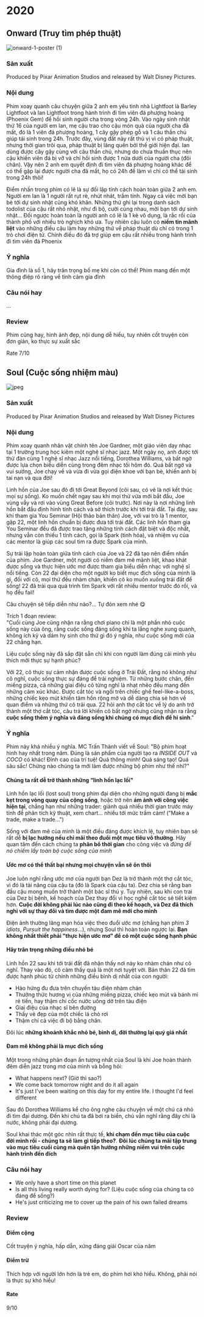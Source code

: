 # 2020
## Onward (Truy tìm phép thuật)
![onward-1-poster (1)](https://user-images.githubusercontent.com/26838239/114315804-c02c6a00-9b2a-11eb-8a4f-e5df65d1bef2.jpg)

### Sản xuất
Produced by Pixar Animation Studios and released by Walt Disney Pictures.

### Nội dung
Phim xoay quanh câu chuyện giữa 2 anh em yêu tinh nhà Lightfoot là Barley Lightfoot và Ian Lightfoot trong hành trình đi tìm viên đá phượng hoàng (Phoenix Gem) để hồi sinh người cha trong vòng 24h. Vào ngày sinh nhật thứ 16 của người em Ian, mẹ cậu trao cho cậu món quà của người cha đã mất, đó là 1 viên đá phượng hoàng, 1 cây gậy phép gỗ và 1 câu thần chú giúp tái sinh trong 24h. Trước đây, vùng đất này rất thú vị vì có pháp thuật, nhưng thời gian trôi qua, pháp thuật bị lãng quên bởi thế giới hiện đại. Ian dùng được cây gậy cùng với câu thần chú, nhưng do chưa thuần thục nên cậu khiến viên đá bị vỡ và chỉ hồi sinh được 1 nửa dưới của người cha (đôi chân). Vậy nên 2 anh em quyết định đi tìm viên đá phượng hoàng khác để có thể gặp lại được người cha đã mất, họ có 24h để làm vì chỉ có thể tái sinh trong 24h thôi!

Điểm nhấn trong phim có lẽ là sự đối lập tính cách hoàn toàn giữa 2 anh em. Người em Ian là 1 người rất rụt rè, nhút nhát, trầm tính. Ngay cả việc mời bạn bè tới dự sinh nhật cũng khó khăn. Những thứ ghi lại trong danh sách todolist của cậu rất nhỏ nhặt, như đi bộ, cười cùng nhau, mời bạn tới dự sinh nhật... Đối ngược hoàn toàn là người anh có lẽ là 1 kẻ vô dụng, là rắc rồi của thành phố với nhiều trò nghịch khó ưa. Tuy nhiên cậu luôn có **niềm tin mãnh liệt** vào những điều cậu làm hay những thứ về pháp thuật dù chỉ có trong 1 trò chơi điện tử. Chính điều đó đã trợ giúp em cậu rất nhiều trong hành trình đi tìm viên đá Phoenix

### Ý nghĩa
Gia đình là số 1, hãy trân trọng bố mẹ khi còn có thể! Phim mang đến một thông điệp rõ ràng về tình cảm gia đình

### Câu nói hay
...

### Review
Phim cũng hay, hình ảnh đẹp, nội dung dễ hiểu, tuy nhiên cốt truyện còn đơn giản, ko thực sự xuất sắc

Rate 7/10

## Soul (Cuộc sống nhiệm màu)
![jpeg](https://user-images.githubusercontent.com/26838239/115537756-5861e600-a2c5-11eb-9ca2-9a43c0b3825e.jpg)

### Sản xuất
Produced by Pixar Animation Studios and released by Walt Disney Pictures

### Nội dung
Phim xoay quanh nhân vật chính tên Joe Gardner, một giáo viên dạy nhạc tại 1 trường trung học kiêm một nghệ sĩ nhạc jazz. Một ngày nọ, anh được tới thử đàn cùng 1 nghệ sĩ nhạc Jazz nổi tiếng, Dorothea Williams, và bất ngờ được lựa chọn biểu diễn cùng trong đêm nhạc tối hôm đó. Quá bất ngờ và vui sướng, Joe chạy về và vừa đi vừa gọi điện khoe với bạn bè, khiến anh bị tai nạn và qua đời!

Linh hồn của Joe sau đó đi tới Great Beyond (cõi sau, có vẻ là nơi kết thúc mọi sự sống). Ko muốn chết ngay sau khi mọi thứ vừa mới bắt đầu, Joe vùng vẫy và rơi vào vùng Great Before (cõi trước). Nơi này là nơi những linh hồn bắt đầu định hình tính cách và sở thích trước khi tới trái đất. Tại đây, sau khi tham gia You Seminar (Hội thảo bản thân) Joe, với vai trò là 1 mentor, gặp 22, một linh hồn chuẩn bị được đưa tới trái đất. Các linh hồn tham gia You Seminar đều đã được trao tặng những tính cách đặt biệt và độc nhất, nhưng vẫn còn thiếu 1 tính cách, gọi là Spark (tinh hỏa), và nhiệm vụ của các mentor là giúp các soul tìm ra được Spark của mình.

Sự trái lập hoàn toàn giữa tính cách của Joe và 22 đã tạo nên điểm nhấn của phim. Joe Gardner, một người có niềm đam mê mãnh liệt, khao khát được sống và thực hiện ước mơ được tham gia biểu diễn nhạc với nghệ sĩ nổi tiếng. Còn 22 đại diện cho một người ko biết mục đích sống của mình là gì, đối với cô, mọi thứ đều nhàm chán, khiến cô ko muốn xuống trái đất để sống! 22 đã trải qua quá trình tìm Spark với rất nhiều mentor trước đó rồi, và họ đều fail!

Câu chuyện sẽ tiếp diễn như nào?... Tự đón xem nhé 😋

Trích 1 đoạn review:  
"Cuối cùng Joe cũng nhận ra rằng chơi piano chỉ là một phần nhỏ cuộc sống này của ông, rằng cuộc sống đáng sống khi ta lắng nghe xung quanh, không ích kỷ và dám hy sinh cho thứ gì đó ý nghĩa, như cuộc sống mới của 22 chẳng hạn. 

Liệu cuộc sống này đã sắp đặt sẵn chỉ khi con người làm đúng cái mình yêu thích mới thực sự hạnh phúc?

Với 22, cô thực sự cảm nhận được cuộc sống ở Trái Đất, rằng nó không như cô nghĩ, cuộc sống thực sự đáng để trải nghiệm. Từ những bước chân, đến miếng pizza, cả những giai điệu cô từng nghĩ là nhạt nhẽo đều mang đến những cảm xúc khác. Được cắt tóc và ngồi trên chiếc ghế feel-like-a-boss, những chiếc kẹo mút khiến tâm hồn rộng mở và dễ dàng chia sẻ hơn về quan điểm và những thứ cô trải qua. 22 hỏi anh thợ cắt tóc về lý do anh trở thành một thợ cắt tóc, câu trả lời khiến cô bất ngờ nhưng cũng nhận ra rằng **cuộc sống thêm ý nghĩa và đáng sống khi chúng có mục đích để hi sinh**."

### Ý nghĩa
Phim này khá nhiều ý nghĩa. MC Trấn Thành viết về Soul: "Bộ phim hoạt hình hay nhất trong năm. Đúng là sản phẩm của người tạo ra *INSIDE OUT* và *COCO* có khác! Đỉnh cao của trí tuệ! Quá thông minh! Quá sáng tạo! Quá sâu sắc! Chừng nào chúng ta mới làm được những bộ phim như thế nhỉ?"

#### Chúng ta rất dễ trở thành những “linh hồn lạc lối"
Linh hồn lạc lối (lost soul) trong phim đại diện cho những người đang bị **mắc kẹt trong vòng quay của cộng sống**, hoặc trở nên **ám ảnh với công việc hiện tại**, chẳng hạn như những trader: giành quá nhiều thời gian trước máy tính để phân tích kỹ thuật, xem chart... nhiều tới mức trầm cảm! ("Make a trade, make a trade...")

Sống với đam mê của mình là một điều đáng được khích lệ, tuy nhiên bạn sẽ rất dễ **bị lạc hướng nếu chỉ mãi theo đuổi một mục tiêu vô thường**. Hãy quan tâm đến cách chúng ta **phân bổ thời gian** cho công việc và *đừng để nó chiếm lấy toàn bộ cuộc sống của mình*

#### Ước mơ có thể thất bại nhưng mọi chuyện vẫn sẽ ổn thôi
Joe luôn nghĩ rằng ước mơ của người bạn Dez là trở thành một thợ cắt tóc, vì đó là tài năng của cậu ta (đó là Spark của cậu ta). Dez chia sẻ rằng ban đầu cậu mong muốn trở thành một bác sĩ thú y. Tuy nhiên, sau khi con trai của Dez bị bệnh, kế hoạch của Dez thay đổi vì học nghề cắt tóc sẽ tiết kiệm hơn. **Cuộc đời không phải lúc nào cũng đi theo kế hoạch, và Dez đã thích nghi với sự thay đổi và tìm được một đam mê mới cho mình**

Điện ảnh thường lãng mạn hóa việc theo đuổi ước mơ (chẳng hạn phim *3 idiots*, *Pursuit the happiness*...), nhưng Soul thì hoàn toàn ngược lại. **Bạn không nhất thiết phải "thực hiện ước mơ" để có một cuộc sống hạnh phúc**

#### Hãy trân trọng những điều nhỏ bé
Linh hồn 22 sau khi tới trái đất đã nhận thấy nơi này ko nhàm chán như cô nghĩ. Thay vào đó, cô cảm thấy quả là một nơi tuyệt vời. Bản thân 22 đã tìm được hạnh phúc từ chính những điều bình dị nhất của con người:
- Hào hứng đu đưa trên chuyến tàu điện nhàm chán
- Thưởng thức hương vị của những miếng pizza, chiếc kẹo mút và bánh mì rẻ tiền, hay thậm chí cốc nước uống dở trên tàu điện
- Giai điệu của nhạc sĩ bên đường
- Thấy vẻ đẹp của một chiếc lá chò rơi
- Thậm chí cả việc đi bộ bằng chân. 

Đôi lúc **những khoảnh khắc nhỏ bé, bình dị, đời thường lại quý giá nhất**

#### Đam mê không phải là mục đích sống
Một trong những phân đoạn ấn tượng nhất của Soul là khi Joe hoàn thành đêm diễn jazz trong mơ của mình và bỗng hỏi:
- What happens next? (Giờ thì sao?)
- We come back tomorrow night and do it all again
- It's just I've been waiting on this day for my entire life. I thought I'd feel different

Sau đó Dorothea Williams kể cho ông nghe câu chuyện về một chú cá nhỏ đi tìm đại dương. Đến khi chú ta đã bơi ra biển, chú vẫn nghĩ rằng đây chỉ là nước, không phải đại dương. 

Soul khai thác một góc nhìn rất thực tế, **khi chạm đến mục tiêu của cuộc đời mình rồi - chúng ta sẽ làm gì tiếp theo?**. **Đôi lúc chúng ta mãi tập trung vào mục tiêu cuối cùng mà quên tận hưởng những niềm vui trên cuộc hành trình đến đích**

### Câu nói hay
- We only have a short time on this planet
- Is all this living really worth dying for? (Liệu cuộc sống của chúng ta có đáng để sống?)
- He's just criticizing me to cover up the pain of his own failed dreams

### Review
#### Điểm cộng
Cốt truyện ý nghĩa, hấp dẫn, xứng đáng giải Oscar của năm

#### Điểm trừ
Thích hợp với người lớn hơn là trẻ em, do phim hơi khó hiểu. Không, phải nói là thực sự khó hiểu!

#### Rate
9/10
